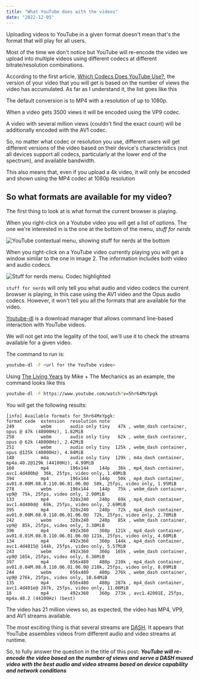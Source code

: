 ```yaml
---
title: "What YouTube does with the videos"
date: "2022-12-05"
---
```


Uploading videos to YouTube in a given format doesn't mean that's the format that will play for all users.

Most of the time we don't notice but YouTube will re-encode the video we upload into multiple videos using different codecs at different bitrate/resolution combinations.

According to the first article, [Which Codecs Does YouTube Use?](https://streaminglearningcenter.com/codecs/which-codecs-does-youtube-use.html), the version of your video that you will get is based on the number of views the video has accumulated. As far as I understand it, the list goes like this

The default conversion is to MP4 with a resolution of up to 1080p.

When a video gets 3500 views it will be encoded using the VP9 codec.

A video with several million views (couldn't find the exact count) will be additionally encoded with the AV1 codec.

So, no matter what codec or resolution you use, different users will get different versions of the video based on their device's characteristics (not all devices support all codecs, particularly at the lower end of the spectrum), and available bandwidth.

This also means that, even if you upload a 4k video, it will only be encoded and shown using the MP4 codec at 1080p resolution

## So what formats are available for my video?

The first thing to look at is what format the current browser is playing.

When you right-click on a Youtube video you will get a list of options. The one we're interested in is the one at the bottom of the menu, *stuff for nerds*

![YouTube contextual menu, showing stuff for nerds at the bottom](/images/2022/11/youtube-stuff-for-nerds.png)

When you right-click on a YouTube video currently playing you will get a window similar to the one in image 2. The information includes both video and audio codecs.

![Stuff for nerds menu. Codec highlighted](/images/2022/11/youtube-stuff-for-nerds-dialogue-codec-highlight.png)

`stuff for nerds` will only tell you what audio and video codecs the current browser is playing, in this case using the AV1 video and the Opus audio codecs. However, it won't tell you all the formats that are available for the video.

[Youtube-dl](https://youtube-dl.org/) is a download manager that allows command line-based interaction with YouTube videos.

We will not get into the legality of the tool, we'll use it to check the streams available for a given video.

The command to run is:

```bash
youtube-dl -F <url for the YouTube video>
```

Using [The Living Years](https://www.youtube.com/watch?v=5hr64MxYpgk) by Mike + The Mechanics as an example, the command looks like this

```bash
youtube-dl -F https://www.youtube.com/watch?v=5hr64MxYpgk
```

You will get the following results:

```text
[info] Available formats for 5hr64MxYpgk:
format code  extension  resolution note
249          webm       audio only tiny   47k , webm_dash container, opus @ 47k (48000Hz), 1.82MiB
250          webm       audio only tiny   62k , webm_dash container, opus @ 62k (48000Hz), 2.42MiB
251          webm       audio only tiny  125k , webm_dash container, opus @125k (48000Hz), 4.84MiB
140          m4a        audio only tiny  129k , m4a_dash container, mp4a.40.2@129k (44100Hz), 4.99MiB
160          mp4        196x144    144p   36k , mp4_dash container, avc1.4d400b@  36k, 25fps, video only, 1.40MiB
394          mp4        196x144    144p   50k , mp4_dash container, av01.0.00M.08.0.110.06.01.06.0@  50k, 25fps, video only, 1.95MiB
278          webm       196x144    144p   75k , webm_dash container, vp9@  75k, 25fps, video only, 2.90MiB
133          mp4        328x240    240p   69k , mp4_dash container, avc1.4d400d@  69k, 25fps, video only, 2.69MiB
395          mp4        328x240    240p   72k , mp4_dash container, av01.0.00M.08.0.110.06.01.06.0@  72k, 25fps, video only, 2.78MiB
242          webm       328x240    240p   85k , webm_dash container, vp9@  85k, 25fps, video only, 3.30MiB
396          mp4        492x360    360p  121k , mp4_dash container, av01.0.01M.08.0.110.06.01.06.0@ 121k, 25fps, video only, 4.68MiB
134          mp4        492x360    360p  144k , mp4_dash container, avc1.4d4015@ 144k, 25fps, video only, 5.57MiB
243          webm       492x360    360p  165k , webm_dash container, vp9@ 165k, 25fps, video only, 6.36MiB
397          mp4        656x480    480p  210k , mp4_dash container, av01.0.04M.08.0.110.06.01.06.0@ 210k, 25fps, video only, 8.09MiB
244          webm       656x480    480p  276k , webm_dash container, vp9@ 276k, 25fps, video only, 10.64MiB
135          mp4        656x480    480p  287k , mp4_dash container, avc1.4d401e@ 287k, 25fps, video only, 11.06MiB
18           mp4        492x360    360p  273k , avc1.42001E, 25fps, mp4a.40.2 (44100Hz) (best)
```

The video has 21 million views so, as expected, the video has MP4, VP9, and AV1 streams available.

The most exciting thing is that several streams are [DASH](https://en.wikipedia.org/wiki/Dynamic_Adaptive_Streaming_over_HTTP). It appears that YouTube assembles videos from different audio and video streams at runtime.

So, to fully answer the question in the title of this post: **_YouTube will re-encode the video based on the number of views and serve a DASH muxed video with the best audio and video streams based on device capability and network conditions_**

